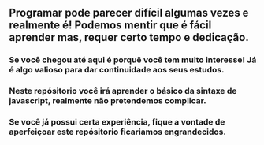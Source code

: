 ## Programar pode parecer difícil algumas vezes e realmente é! Podemos mentir que é fácil aprender mas, requer certo tempo e dedicação.

### Se você chegou até aqui é porquê você tem muito interesse! Já é algo valioso para dar continuidade aos seus estudos.

### Neste repósitorio você irá aprender o básico da sintaxe de javascript, realmente não pretendemos complicar. 

### Se você já possui certa experiência, fique a vontade de aperfeiçoar este repósitorio ficariamos engrandecidos.